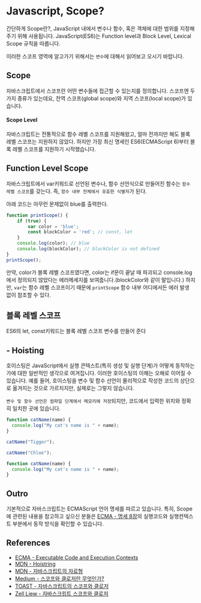 # Javascript, Scope?
간단하게 Scope란?, JavaScript 내에서 변수나 함수, 혹은 객체에 대한 범위를 지정해주기 위해 사용됩니다.
JavaScript(ES6)는 Function level과 Block Level, Lexical Scope 규칙을 따릅니다.

이러한 스코프 영역에 알고가기 위해서는 `변수`에 대해서 읽어보고 오시기 바랍니다.

## Scope
자바스크립트에서 스코프란 어떤 변수들에 접근할 수 있는지를 정의합니다. 스코프엔 두 가지 종류가 있는데요, 전역 스코프(global scope)와 지역 스코프(local scope)가 있습니다.

#### Scope Level
자바스크립트는 전통적으로 함수 레벨 스코프를 지원해왔고, 얼마 전까지만 해도 블록 레벨 스코프는 지원하지 않았다. 하지만 가장 최신 명세인 ES6(ECMAScript 6)부터 블록 레벨 스코프를 지원하기 시작했습니다.

## Function Level Scope
자바스크립트에서 var키워드로 선언된 변수나, 함수 선언식으로 만들어진 함수는 `함수 레벨 스코프`를 갖는다. 즉, `함수 내부 전체에서 유효한 식별자`가 된다.

아래 코드는 아무런 문제없이 blue를 출력한다.
```js
function printScope() {
	if (true) {
		var color = 'blue';
		const blockColor = 'red'; // const, let
	}
	console.log(color); // blue
	console.log(blockColor); // blockColor is not defined
}
printScope();
```

만약, color가 블록 레벨 스코프였다면, color는 if문이 끝날 때 파괴되고 console.log에서 정의되지 않았다는 에러메세지를 보여줍니다.(blockColor와 같이 말입니다.)
하지만, `var`는 함수 레벨 스코프이기 때문에 `printScope` 함수 내부 어디에서든 에러 발생 없이 참조할 수 있다.

## 블록 레벨 스코프
ES6의 let, const키워드는 블록 레벨 스코프 변수를 만들어 준다

## - Hoisting
호이스팅은 JavaScript에서 실행 콘텍스트(특히 생성 및 실행 단계)가 어떻게 동작하는가에 대한 일반적인 생각으로 여겨집니다. 이러한 호이스팅의 이해는 오해로 이어질 수 있습니다.
예를 들어, 호이스팅을 변수 및 함수 선언이 물리적으로 작성한 코드의 상단으로 옮겨지는 것으로 가르치지만, 실제로는 그렇지 않습니다.

`변수 및 함수 선언은 컴파일 단계에서 메모리에 저장`되지만, 코드에서 입력한 위치와 정확히 일치한 곳에 있습니다.

```js
function catName(name) {
  console.log("My cat's name is " + name);
}

catName("Tigger");
```

```js
catName("Chloe");

function catName(name) {
  console.log("My cat's name is " + name);
}
```

## Outro
기본적으로 자바스크립트는 ECMAScript 언어 명세를 따르고 있습니다.
특히, Scope에 관련된 내용을 참고하고 싶으신 분들은 [ECMA - 명세 8장](https://www.ecma-international.org/ecma-262/8.0/index.html#sec-executable-code-and-execution-contexts)의 실행코드와 실행컨텍스트 부분에서 동작 방식을 확인할 수 있습니다.

## References
- [ECMA - Executable Code and Execution Contexts](https://www.ecma-international.org/ecma-262/8.0/index.html#sec-executable-code-and-execution-contexts)
- [MDN - Hoistring](https://developer.mozilla.org/ko/docs/Glossary/Hoisting)
- [MDN - 자바스크립트의 자료형](https://developer.mozilla.org/ko/docs/Web/JavaScript/Data_structures)
- [Medium - 스코프와 클로저란 무엇인가?](https://medium.com/@khwsc1/%EB%B2%88%EC%97%AD-%EC%9E%90%EB%B0%94%EC%8A%A4%ED%81%AC%EB%A6%BD%ED%8A%B8-%EC%8A%A4%EC%BD%94%ED%94%84%EC%99%80-%ED%81%B4%EB%A1%9C%EC%A0%80-javascript-scope-and-closures-8d402c976d19)
- [TOAST - 자바스크립트의 스코프와 클로저](https://meetup.toast.com/posts/86)
- [Zell Liew - 자바스크립트 스코프와 클로저](http://dmitrysoshnikov.com/ecmascript/chapter-4-scope-chain/)
